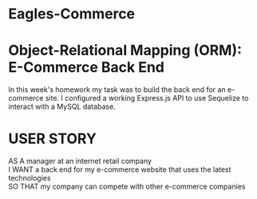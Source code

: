 # Eagles-Commerce

# Object-Relational Mapping (ORM): E-Commerce Back End

In this week's homework my task was to build the back end for an e-commerce site. I configured a working Express.js API to use Sequelize to interact with a MySQL database.

# USER STORY

AS A manager at an internet retail company  
I WANT a back end for my e-commerce website that uses the latest technologies  
SO THAT my company can compete with other e-commerce companies 


